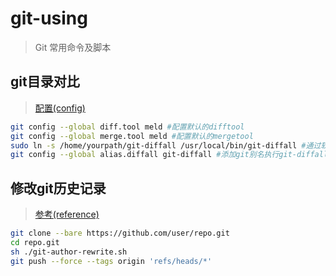 # git-using
> Git 常用命令及脚本

## git目录对比

> [配置(config)](https://github.com/LZHD/git-diffall)

```sh
git config --global diff.tool meld #配置默认的difftool
git config --global merge.tool meld #配置默认的mergetool
sudo ln -s /home/yourpath/git-diffall /usr/local/bin/git-diffall #通过软链接建立系统命令
git config --global alias.diffall git-diffall #添加git别名执行git-diffall功能
```

## 修改git历史记录

> [参考(reference)](https://help.github.com/articles/changing-author-info/)

```sh
git clone --bare https://github.com/user/repo.git
cd repo.git
sh ./git-author-rewrite.sh
git push --force --tags origin 'refs/heads/*'
```
